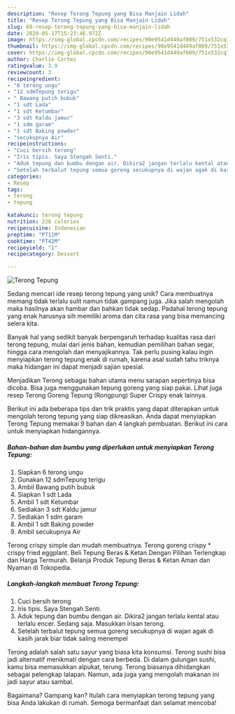 ```yaml
---
description: "Resep Terong Tepung yang Bisa Manjain Lidah"
title: "Resep Terong Tepung yang Bisa Manjain Lidah"
slug: 69-resep-terong-tepung-yang-bisa-manjain-lidah
date: 2020-05-17T15:23:46.972Z
image: https://img-global.cpcdn.com/recipes/90e9541d449af009/751x532cq70/terong-tepung-foto-resep-utama.jpg
thumbnail: https://img-global.cpcdn.com/recipes/90e9541d449af009/751x532cq70/terong-tepung-foto-resep-utama.jpg
cover: https://img-global.cpcdn.com/recipes/90e9541d449af009/751x532cq70/terong-tepung-foto-resep-utama.jpg
author: Charlie Cortez
ratingvalue: 3.9
reviewcount: 3
recipeingredient:
- "6 terong ungu"
- "12 sdmTepung terigu"
- " Bawang putih bubuk"
- "1 sdt Lada"
- "1 sdt Ketumbar"
- "3 sdt Kaldu jamur"
- "1 sdm garam"
- "1 sdt Baking powder"
- "secukupnya Air"
recipeinstructions:
- "Cuci bersih terong"
- "Iris tipis. Saya Stengah Senti."
- "Aduk tepung dan bumbu dengan air. Dikira2 jangan terlalu kental atau terlalu encer. Sedang saja. Masukkan irisan terong."
- "Setelah terbalut tepung semua goreng secukupnya di wajan agak di kasih jarak biar tidak saling menempel"
categories:
- Resep
tags:
- terong
- tepung

katakunci: terong tepung 
nutrition: 228 calories
recipecuisine: Indonesian
preptime: "PT11M"
cooktime: "PT42M"
recipeyield: "1"
recipecategory: Dessert

---
```



![Terong Tepung](https://img-global.cpcdn.com/recipes/90e9541d449af009/751x532cq70/terong-tepung-foto-resep-utama.jpg)

Sedang mencari ide resep terong tepung yang unik? Cara membuatnya memang tidak terlalu sulit namun tidak gampang juga. Jika salah mengolah maka hasilnya akan hambar dan bahkan tidak sedap. Padahal terong tepung yang enak harusnya sih memiliki aroma dan cita rasa yang bisa memancing selera kita.

Banyak hal yang sedikit banyak berpengaruh terhadap kualitas rasa dari terong tepung, mulai dari jenis bahan, kemudian pemilihan bahan segar, hingga cara mengolah dan menyajikannya. Tak perlu pusing kalau ingin menyiapkan terong tepung enak di rumah, karena asal sudah tahu triknya maka hidangan ini dapat menjadi sajian spesial.

Menjadikan Terong sebagai bahan utama menu sarapan sepertinya bisa dicoba. Bisa juga menggunakan tepung goreng yang siap pakai. Lihat juga resep Terong Goreng Tepung (Rongpung) Super Crispy enak lainnya.


Berikut ini ada beberapa tips dan trik praktis yang dapat diterapkan untuk mengolah terong tepung yang siap dikreasikan. Anda dapat menyiapkan Terong Tepung memakai 9 bahan dan 4 langkah pembuatan. Berikut ini cara untuk menyiapkan hidangannya.

<!--inarticleads1-->

##### Bahan-bahan dan bumbu yang diperlukan untuk menyiapkan Terong Tepung:

1. Siapkan 6 terong ungu
1. Gunakan 12 sdmTepung terigu
1. Ambil  Bawang putih bubuk
1. Siapkan 1 sdt Lada
1. Ambil 1 sdt Ketumbar
1. Sediakan 3 sdt Kaldu jamur
1. Sediakan 1 sdm garam
1. Ambil 1 sdt Baking powder
1. Ambil secukupnya Air


Terong crispy simple dan mudah membuatnya. Terong goreng crispy * crispy fried eggplant. Beli Tepung Beras &amp; Ketan Dengan Pilihan Terlengkap dan Harga Termurah. Belanja Produk Tepung Beras &amp; Ketan Aman dan Nyaman di Tokopedia. 

<!--inarticleads2-->

##### Langkah-langkah membuat Terong Tepung:

1. Cuci bersih terong
1. Iris tipis. Saya Stengah Senti.
1. Aduk tepung dan bumbu dengan air. Dikira2 jangan terlalu kental atau terlalu encer. Sedang saja. Masukkan irisan terong.
1. Setelah terbalut tepung semua goreng secukupnya di wajan agak di kasih jarak biar tidak saling menempel


Terong adalah salah satu sayur yang biasa kita konsumsi. Terong sushi bisa jadi alternatif menikmati dengan cara berbeda. Di dalam gulungan sushi, kamu bisa memasukkan alpukat, terung. Terong biasanya dihidangkan sebagai pelengkap lalapan. Namun, ada juga yang mengolah makanan ini jadi sayur atau sambal. 

Bagaimana? Gampang kan? Itulah cara menyiapkan terong tepung yang bisa Anda lakukan di rumah. Semoga bermanfaat dan selamat mencoba!
